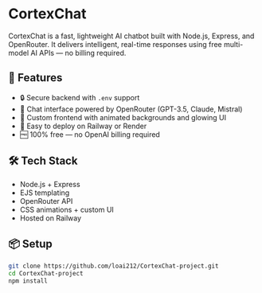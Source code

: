 # CortexChat

CortexChat is a fast, lightweight AI chatbot built with Node.js, Express, and OpenRouter. It delivers intelligent, real-time responses using free multi-model AI APIs — no billing required.

## 🚀 Features

- 🔒 Secure backend with `.env` support
- 💬 Chat interface powered by OpenRouter (GPT-3.5, Claude, Mistral)
- 🎨 Custom frontend with animated backgrounds and glowing UI
- 🧠 Easy to deploy on Railway or Render
- 🆓 100% free — no OpenAI billing required

## 🛠️ Tech Stack

- Node.js + Express
- EJS templating
- OpenRouter API
- CSS animations + custom UI
- Hosted on Railway 

## 📦 Setup

```bash
git clone https://github.com/loai212/CortexChat-project.git
cd CortexChat-project
npm install
